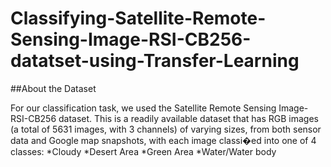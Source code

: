 # Classifying-Satellite-Remote-Sensing-Image-RSI-CB256-datatset-using-Transfer-Learning

##About the Dataset
<p>For our classification task, we used the Satellite Remote Sensing Image-RSI-CB256 dataset. This is a readily available dataset that has RGB images (a total of 5631 images, with 3 channels) of varying sizes, from both sensor data and Google map snapshots, with each image classi�ed into one of 4 classes:
*Cloudy
*Desert Area
*Green Area
*Water/Water body
</p>
